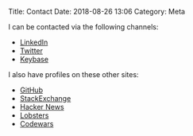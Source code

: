 Title: Contact
Date: 2018-08-26 13:06
Category: Meta

I can be contacted via the following channels:

* [LinkedIn](https://uk.linkedin.com/in/louis-jackman)
* [Twitter](https://twitter.com/ljackman9)
* [Keybase](https://keybase.io/LouisJackman)

I also have profiles on these other sites:

* [GitHub](https://github.com/LouisJackman)
* [StackExchange](https://stackoverflow.com/users/1816025/ljackman)
* [Hacker News](https://news.ycombinator.com/user?id=ljackman)
* [Lobsters](https://lobste.rs/u/ljackmanf)
* [Codewars](https://www.codewars.com/users/LouisJackman)

